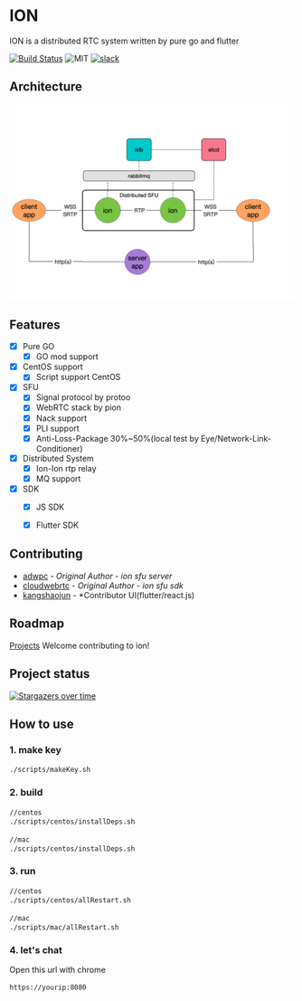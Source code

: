 # ION
ION is a distributed RTC system written by pure go and flutter

[![Build Status](https://travis-ci.com/pion/ion.svg?branch=master)](https://travis-ci.com/pion/ion)
![MIT](https://img.shields.io/badge/License-MIT-yellow.svg)
[![slack](https://img.shields.io/badge/join-us%20on%20slack-gray.svg?longCache=true&logo=slack&colorB=brightgreen)](https://pion.ly/slack)

## Architecture

![arch](docs/imgs/arch.png)
## Features

- [x] Pure GO
	- [x] GO mod support
- [x] CentOS support
	- [x] Script support CentOS
- [x] SFU
	- [x] Signal protocol by protoo
	- [x] WebRTC stack by pion
	- [x] Nack support
	- [x] PLI support
	- [x] Anti-Loss-Package 30%~50%(local test by Eye/Network-Link-Conditioner)
- [x] Distributed System
	- [x] Ion-Ion rtp relay
	- [x] MQ support

- [x] SDK
	- [x] JS SDK
	- [x] Flutter SDK


## Contributing
* [adwpc](https://github.com/adwpc) - *Original Author - ion sfu server*
* [cloudwebrtc](https://github.com/cloudwebrtc) - *Original Author - ion sfu sdk*
* [kangshaojun](https://github.com/kangshaojun) - *Contributor UI(flutter/react.js)


## Roadmap


[Projects](https://github.com/pion/ion/projects/1)
Welcome contributing to ion!

## Project status
[![Stargazers over time](https://starchart.cc/pion/ion.svg)](https://starchart.cc/pion/ion)

## How to use
### 1. make key
```
./scripts/makeKey.sh
```
### 2. build
```
//centos
./scripts/centos/installDeps.sh

//mac
./scripts/centos/installDeps.sh
```
### 3. run
```
//centos
./scripts/centos/allRestart.sh

//mac
./scripts/mac/allRestart.sh
```
### 4. let's chat
Open this url with chrome

```
https://yourip:8080
```


